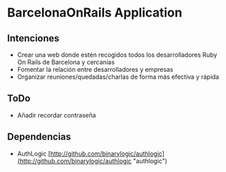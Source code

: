 BarcelonaOnRails Application
============================

Intenciones
-----------
* Crear una web donde estén recogidos todos los desarrolladores Ruby On Rails de Barcelona y cercanías
* Fomentar la relación entre desarrolladores y empresas
* Organizar reuniones/quedadas/charlas de forma más efectiva y rápida

ToDo
----
* Añadir recordar contraseña

Dependencias
------------
* AuthLogic [http://github.com/binarylogic/authlogic](http://github.com/binarylogic/authlogic "authlogic")